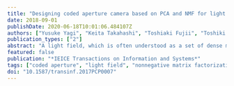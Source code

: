 ```yaml
---
title: "Designing coded aperture camera based on PCA and NMF for light field acquisition"
date: 2018-09-01
publishDate: 2020-06-18T10:01:06.484107Z
authors: ["Yusuke Yagi", "Keita Takahashi", "Toshiaki Fujii", "Toshiki Sonoda", "Hajime Nagahara"]
publication_types: ["2"]
abstract: "A light field, which is often understood as a set of dense multi-view images, has been utilized in various 2D/3D applications. Efficient light field acquisition using a coded aperture camera is the target problem considered in this paper. Specifically, the entire light field, which consists of many images, should be reconstructed from only a few images that are captured through different aperture patterns. In previous work, this problem has often been discussed from the context of compressed sensing (CS), where sparse representations on a pre-trained dictionary or basis are explored to reconstruct the light field. In contrast, we formulated this problem from the perspective of principal component analysis (PCA) and non-negative matrix factorization (NMF), where only a small number of basis vectors are selected in advance based on the analysis of the training dataset. From this formulation, we derived optimal non-negative aperture patterns and a straight-forward reconstruction algorithm. Even though our method is based on conventional techniques, it has proven to be more accurate and much faster than a state-of-the-art CS-based method."
featured: false
publication: "*IEICE Transactions on Information and Systems*"
tags: ["coded aperture", "light field", "nonnegative matrix factorization", "principal component analysis"]
doi: "10.1587/transinf.2017PCP0007"
---
```


